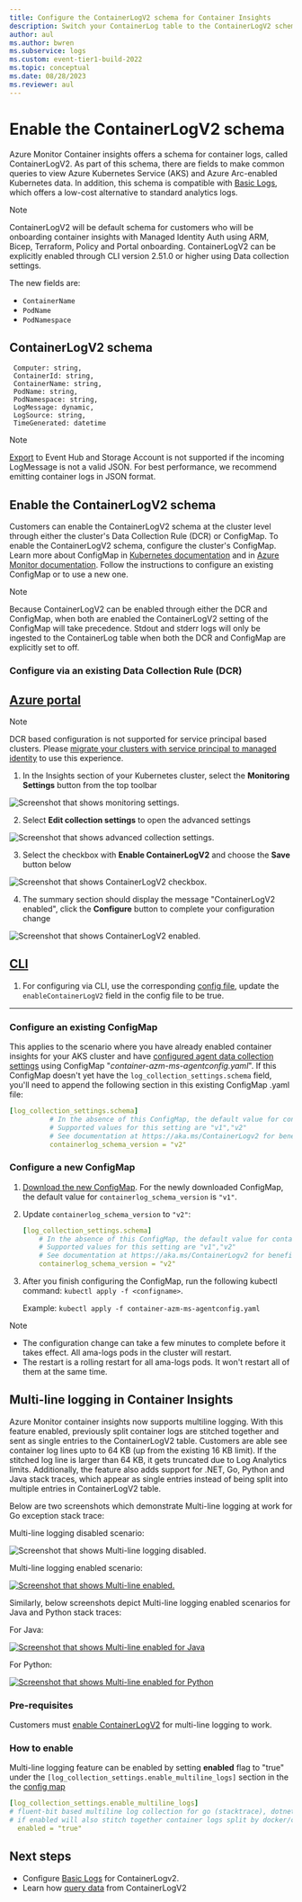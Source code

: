 ```yaml
---
title: Configure the ContainerLogV2 schema for Container Insights
description: Switch your ContainerLog table to the ContainerLogV2 schema.
author: aul
ms.author: bwren
ms.subservice: logs
ms.custom: event-tier1-build-2022
ms.topic: conceptual
ms.date: 08/28/2023
ms.reviewer: aul
---
```


# Enable the ContainerLogV2 schema 
Azure Monitor Container insights offers a schema for container logs, called ContainerLogV2. As part of this schema, there are fields to make common queries to view Azure Kubernetes Service (AKS) and Azure Arc-enabled Kubernetes data. In addition, this schema is compatible with [Basic Logs](../logs/basic-logs-configure.md), which offers a low-cost alternative to standard analytics logs.

>[!NOTE]
> ContainerLogV2 will be default schema for customers who will be onboarding container insights with Managed Identity Auth using ARM, Bicep, Terraform, Policy and Portal onboarding. ContainerLogV2 can be explicitly enabled through CLI version 2.51.0 or higher using Data collection settings.

The new fields are:
* `ContainerName`
* `PodName`
* `PodNamespace`

## ContainerLogV2 schema
```kusto
 Computer: string,
 ContainerId: string,
 ContainerName: string,
 PodName: string,
 PodNamespace: string,
 LogMessage: dynamic,
 LogSource: string,
 TimeGenerated: datetime
```

>[!NOTE]
> [Export](../logs/logs-data-export.md) to Event Hub and Storage Account is not supported if the incoming LogMessage is not a valid JSON. For best performance, we recommend emitting container logs in JSON format.

## Enable the ContainerLogV2 schema
Customers can enable the ContainerLogV2 schema at the cluster level through either the cluster's Data Collection Rule (DCR) or ConfigMap. To enable the ContainerLogV2 schema, configure the cluster's ConfigMap. Learn more about ConfigMap in [Kubernetes documentation](https://kubernetes.io/docs/tasks/configure-pod-container/configure-pod-configmap/)  and in [Azure Monitor documentation](./container-insights-agent-config.md#configmap-file-settings-overview).
Follow the instructions to configure an existing ConfigMap or to use a new one.

>[!NOTE]
> Because ContainerLogV2 can be enabled through either the DCR and ConfigMap, when both are enabled the ContainerLogV2 setting of the ConfigMap will take precedence. Stdout and stderr logs will only be ingested to the ContainerLog table when both the DCR and ConfigMap are explicitly set to off.

### Configure via an existing Data Collection Rule (DCR)

## [Azure portal](#tab/configure-portal)

>[!NOTE]
> DCR based configuration is not supported for service principal based clusters. Please [migrate your clusters with service principal to managed identity](./container-insights-enable-aks.md#migrate-to-managed-identity-authentication) to use this experience.

1. In the Insights section of your Kubernetes cluster, select the **Monitoring Settings** button from the top toolbar

![Screenshot that shows monitoring settings.](./media/container-insights-logging-v2/container-insights-v2-monitoring-settings.png)

2. Select **Edit collection settings** to open the advanced settings

![Screenshot that shows advanced collection settings.](./media/container-insights-logging-v2/container-insights-v2-monitoring-settings-open.png)

3. Select the checkbox with **Enable ContainerLogV2** and choose the **Save** button below

![Screenshot that shows ContainerLogV2 checkbox.](./media/container-insights-logging-v2/container-insights-v2-collection-settings.png)

4. The summary section should display the message "ContainerLogV2 enabled", click the **Configure** button to complete your configuration change

![Screenshot that shows ContainerLogV2 enabled.](./media/container-insights-logging-v2/container-insights-v2-monitoring-settings-configured.png)

## [CLI](#tab/configure-CLI)

1. For configuring via CLI, use the corresponding [config file](./container-insights-cost-config.md#configuring-aks-data-collection-settings-using-azure-cli), update the `enableContainerLogV2` field in the config file to be true.


---
 
### Configure an existing ConfigMap
This applies to the scenario where you have already enabled container insights for your AKS cluster and have [configured agent data collection settings](./container-insights-agent-config.md#configure-and-deploy-configmaps) using ConfigMap "_container-azm-ms-agentconfig.yaml_". If this ConfigMap doesn't yet have the `log_collection_settings.schema` field, you'll need to append the following section in this existing ConfigMap .yaml file:

```yaml
[log_collection_settings.schema]
          # In the absence of this ConfigMap, the default value for containerlog_schema_version is "v1"
          # Supported values for this setting are "v1","v2"
          # See documentation at https://aka.ms/ContainerLogv2 for benefits of v2 schema over v1 schema before opting for "v2" schema
          containerlog_schema_version = "v2"
```

### Configure a new ConfigMap
1. [Download the new ConfigMap](https://aka.ms/container-azm-ms-agentconfig). For the newly downloaded ConfigMap, the default value for `containerlog_schema_version` is `"v1"`.
1. Update `containerlog_schema_version` to `"v2"`:

    ```yaml
    [log_collection_settings.schema]
        # In the absence of this ConfigMap, the default value for containerlog_schema_version is "v1"
        # Supported values for this setting are "v1","v2"
        # See documentation at https://aka.ms/ContainerLogv2 for benefits of v2 schema over v1 schema before opting for "v2" schema
        containerlog_schema_version = "v2"
    ```

3. After you finish configuring the ConfigMap, run the following kubectl command: `kubectl apply -f <configname>`.

   Example: `kubectl apply -f container-azm-ms-agentconfig.yaml`

>[!NOTE]
>* The configuration change can take a few minutes to complete before it takes effect. All ama-logs pods in the cluster will restart. 
>* The restart is a rolling restart for all ama-logs pods. It won't restart all of them at the same time.

## Multi-line logging in Container Insights
Azure Monitor container insights now supports multiline logging. With this feature enabled, previously split container logs are stitched together and sent as single entries to the ContainerLogV2 table. Customers are able see container log lines upto to 64 KB (up from the existing 16 KB limit). If the stitched log line is larger than 64 KB, it gets truncated due to Log Analytics limits. 
Additionally, the feature also adds support for .NET, Go, Python and Java stack traces, which appear as single entries instead of being split into multiple entries in ContainerLogV2 table.

Below are two screenshots which demonstrate Multi-line logging at work for Go exception stack trace:

Multi-line logging disabled scenario:

![Screenshot that shows Multi-line logging disabled.](./media/container-insights-logging-v2/multi-line-disabled-go.png)

Multi-line logging enabled scenario:

[ ![Screenshot that shows Multi-line enabled.](./media/container-insights-logging-v2/multi-line-enabled-go.png) ](./media/container-insights-logging-v2/multi-line-enabled-go.png#lightbox)

Similarly, below screenshots depict Multi-line logging enabled scenarios for Java and Python stack traces:

For Java:

[ ![Screenshot that shows Multi-line enabled for Java](./media/container-insights-logging-v2/multi-line-enabled-java.png) ](./media/container-insights-logging-v2/multi-line-enabled-java.png#lightbox)

For Python:

[ ![Screenshot that shows Multi-line enabled for Python](./media/container-insights-logging-v2/multi-line-enabled-python.png) ](./media/container-insights-logging-v2/multi-line-enabled-python.png#lightbox)

### Pre-requisites 

Customers must [enable ContainerLogV2](./container-insights-logging-v2.md#enable-the-containerlogv2-schema) for multi-line logging to work.

### How to enable 
Multi-line logging feature can be enabled by setting **enabled** flag to "true" under the `[log_collection_settings.enable_multiline_logs]` section in the the [config map](https://github.com/microsoft/Docker-Provider/blob/ci_prod/kubernetes/container-azm-ms-agentconfig.yaml)

```yaml
[log_collection_settings.enable_multiline_logs]
# fluent-bit based multiline log collection for go (stacktrace), dotnet (stacktrace)
# if enabled will also stitch together container logs split by docker/cri due to size limits(16KB per log line)
  enabled = "true"
```

## Next steps
* Configure [Basic Logs](../logs/basic-logs-configure.md) for ContainerLogv2.
* Learn how [query data](./container-insights-log-query.md#container-logs) from ContainerLogV2

